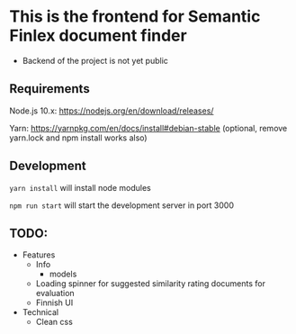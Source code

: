 # This is the frontend for Semantic Finlex document finder
 - Backend of the project is not yet public

## Requirements
Node.js 10.x: https://nodejs.org/en/download/releases/

Yarn: https://yarnpkg.com/en/docs/install#debian-stable (optional, remove yarn.lock and npm install works also)
## Development
```yarn install``` will install node modules

```npm run start``` will start the development server in port 3000

## TODO:
 - Features
     - Info
        - models
     - Loading spinner for suggested similarity rating documents for evaluation
     - Finnish UI
 - Technical
     - Clean css
